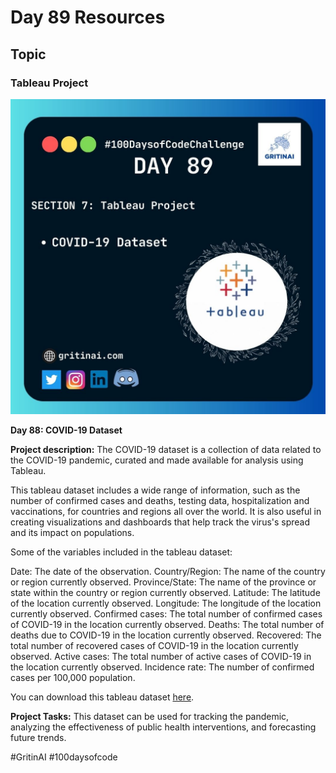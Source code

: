 # Day 89 Resources

## Topic

### Tableau Project

![100 days of code Day 89](https://github.com/GritinAI/100daysofcode2.0/blob/main/Images/Day89.jpg)

**Day 88: COVID-19 Dataset**

**Project description:** The COVID-19 dataset is a collection of data related to the COVID-19 pandemic, curated and made available for analysis using Tableau.


This tableau dataset includes a wide range of information, such as the number of confirmed cases and deaths, testing data, hospitalization and vaccinations, for countries and regions all over the world. It is also useful in creating visualizations and dashboards that help track the virus's spread and its impact on populations.


Some of the variables included in the tableau dataset:


Date: The date of the observation.
Country/Region: The name of the country or region currently observed.
Province/State: The name of the province or state within the country or region currently observed.
Latitude: The latitude of the location currently observed.
Longitude: The longitude of the location currently observed.
Confirmed cases: The total number of confirmed cases of COVID-19 in the location currently observed.
Deaths: The total number of deaths due to COVID-19 in the location currently observed.
Recovered: The total number of recovered cases of COVID-19 in the location currently observed.
Active cases: The total number of active cases of COVID-19 in the location currently observed.
Incidence rate: The number of confirmed cases per 100,000 population.


You can download this tableau dataset [here](https://www.kaggle.com/datasets/imdevskp/corona-virus-report/download?datasetVersionNumber=166&ref=hackernoon.com).


**Project Tasks:**
This dataset can be used for tracking the pandemic, analyzing the effectiveness of public health interventions, and forecasting future trends.


#GritinAI #100daysofcode


